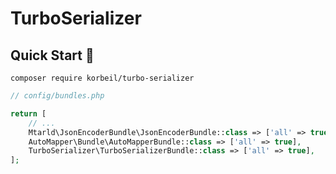 # TurboSerializer

## Quick Start 🚀

```shell
composer require korbeil/turbo-serializer
```

```php
// config/bundles.php

return [
    // ...
    Mtarld\JsonEncoderBundle\JsonEncoderBundle::class => ['all' => true],
    AutoMapper\Bundle\AutoMapperBundle::class => ['all' => true],
    TurboSerializer\TurboSerializerBundle::class => ['all' => true],
];
```
